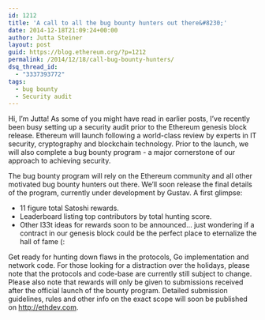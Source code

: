 ```yaml
---
id: 1212
title: 'A call to all the bug bounty hunters out there&#8230;'
date: 2014-12-18T21:09:24+00:00
author: Jutta Steiner
layout: post
guid: https://blog.ethereum.org/?p=1212
permalink: /2014/12/18/call-bug-bounty-hunters/
dsq_thread_id:
  - "3337393772"
tags:
  - bug bounty
  - Security audit
---
```

Hi, I’m Jutta! As some of you might have read in earlier posts, I’ve recently been busy setting up a security audit prior to the Ethereum genesis block release. Ethereum will launch following a world-class review by experts in IT security, cryptography and blockchain technology. Prior to the launch, we will also complete a bug bounty program - a major cornerstone of our approach to achieving security.

The bug bounty program will rely on the Ethereum community and all other motivated bug bounty hunters out there. We’ll soon release the final details of the program, currently under development by Gustav. A first glimpse:
<ul>
	<li>11 figure total Satoshi rewards.</li>
	<li>Leaderboard listing top contributors by total hunting score.</li>
	<li>Other l33t ideas for rewards soon to be announced… just wondering if a contract in our genesis block could be the perfect place to eternalize the hall of fame (:</li>
</ul>
Get ready for hunting down flaws in the protocols, Go implementation and network code. For those looking for a distraction over the holidays, please note that the protocols and code-base are currently still subject to change. Please also note that rewards will only be given to submissions received after the official launch of the bounty program. Detailed submission guidelines, rules and other info on the exact scope will soon be published on <a title="http://ethdev.com" href="http://ethdev.com" target="_blank">http://ethdev.com</a>.